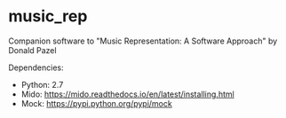 # music_rep
Companion software to "Music Representation: A Software Approach" by Donald Pazel


Dependencies:
  - Python: 2.7
  - Mido: https://mido.readthedocs.io/en/latest/installing.html
  - Mock: https://pypi.python.org/pypi/mock
   